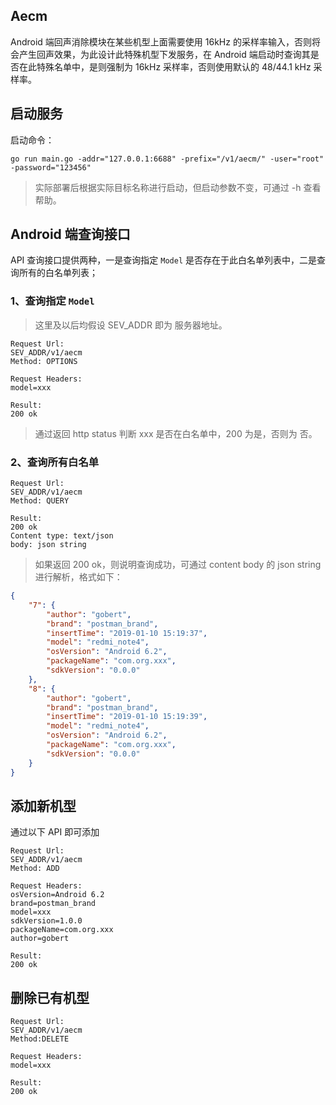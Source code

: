 ## Aecm

Android 端回声消除模块在某些机型上面需要使用 16kHz 的采样率输入，否则将会产生回声效果，为此设计此特殊机型下发服务，在 Android 端启动时查询其是否在此特殊名单中，是则强制为 16kHz 采样率，否则使用默认的 48/44.1 kHz 采样率。


## 启动服务

启动命令：

```
go run main.go -addr="127.0.0.1:6688" -prefix="/v1/aecm/" -user="root" -password="123456"
```

> 实际部署后根据实际目标名称进行启动，但启动参数不变，可通过 -h 查看帮助。

## Android 端查询接口

API 查询接口提供两种，一是查询指定 `Model` 是否存在于此白名单列表中，二是查询所有的白名单列表；

### 1、查询指定 `Model`

> 这里及以后均假设 SEV_ADDR 即为 服务器地址。

```
Request Url:
SEV_ADDR/v1/aecm
Method: OPTIONS

Request Headers:
model=xxx

Result:
200 ok
```


> 通过返回 http status 判断 xxx 是否在白名单中，200 为是，否则为 否。

### 2、查询所有白名单

```
Request Url:
SEV_ADDR/v1/aecm
Method: QUERY

Result:
200 ok
Content type: text/json
body: json string
```

> 如果返回 200 ok，则说明查询成功，可通过 content body 的 json string 进行解析，格式如下：

```json
{
    "7": {
        "author": "gobert",
        "brand": "postman_brand",
        "insertTime": "2019-01-10 15:19:37",
        "model": "redmi_note4",
        "osVersion": "Android 6.2",
        "packageName": "com.org.xxx",
        "sdkVersion": "0.0.0"
    },
    "8": {
        "author": "gobert",
        "brand": "postman_brand",
        "insertTime": "2019-01-10 15:19:39",
        "model": "redmi_note4",
        "osVersion": "Android 6.2",
        "packageName": "com.org.xxx",
        "sdkVersion": "0.0.0"
    }
}
```


## 添加新机型

通过以下 API 即可添加

```
Request Url:
SEV_ADDR/v1/aecm
Method: ADD

Request Headers:
osVersion=Android 6.2
brand=postman_brand
model=xxx
sdkVersion=1.0.0
packageName=com.org.xxx
author=gobert

Result:
200 ok
```


## 删除已有机型

```
Request Url:
SEV_ADDR/v1/aecm
Method:DELETE

Request Headers:
model=xxx

Result:
200 ok
```
